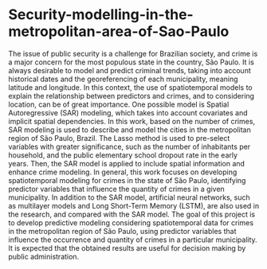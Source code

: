 # Security-modelling-in-the-metropolitan-area-of-Sao-Paulo
The issue of public security is a challenge for Brazilian society, and crime is a major concern for the most populous state in the country, São Paulo. It is always desirable to model and predict criminal trends, taking into account historical dates and the georeferencing of each municipality, meaning latitude and longitude. In this context, the use of spatiotemporal models to explain the relationship between predictors and crimes, and to considering location, can be of great importance. One possible model is Spatial Autoregressive (SAR) modeling, which takes into account covariates and implicit spatial dependencies. In this work, based on the number of crimes, SAR modeling is used to describe and model the cities in the metropolitan region of São Paulo, Brazil. The Lasso method is used to pre-select variables with greater significance, such as the number of inhabitants per household, and the public elementary school dropout rate in the early years. Then, the SAR model is applied to include spatial information and enhance crime modeling. In general, this work focuses on developing spatiotemporal modeling for crimes in the state of São Paulo, identifying predictor variables that influence the quantity of crimes in a given municipality. In addition to the SAR model, artificial neural networks, such as multilayer models and Long Short-Term Memory (LSTM), are also used in the research, and compared with the SAR model. The goal of this project is to develop predictive modeling considering spatiotemporal data for crimes in the metropolitan region of São Paulo, using predictor variables that influence the occurrence and quantity of crimes in a particular municipality. It is expected that the obtained results are useful for decision making by public administration.


